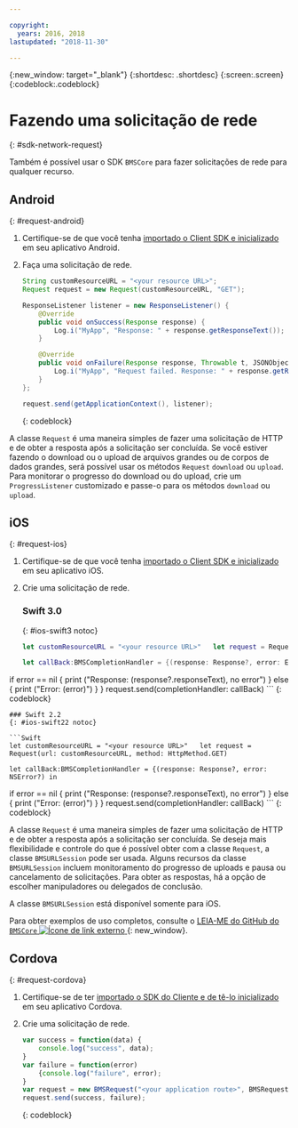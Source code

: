 ```yaml
---

copyright:
  years: 2016, 2018
lastupdated: "2018-11-30"

---
```

{:new_window: target="_blank"}
{:shortdesc: .shortdesc}
{:screen:.screen}
{:codeblock:.codeblock}

# Fazendo uma solicitação de rede
{: #sdk-network-request}

Também é possível usar o SDK `BMSCore` para fazer solicitações de rede para qualquer recurso.

## Android
{: #request-android}

1. Certifique-se de que você tenha [importado o Client SDK e inicializado](sdk_BMSClient.html#init-BMSClient-android) em seu aplicativo Android.

2. Faça uma solicitação de rede.

	```Java
	String customResourceURL = "<your resource URL>";
	Request request = new Request(customResourceURL, "GET");

	ResponseListener listener = new ResponseListener() {
		@Override
		public void onSuccess(Response response) {
			Log.i("MyApp", "Response: " + response.getResponseText());
		}

		@Override
		public void onFailure(Response response, Throwable t, JSONObject extendedInfo) {
			Log.i("MyApp", "Request failed. Response: " + response.getResponseText() + ". Error: " + t.getLocalizedMessage());
		}
	};

	request.send(getApplicationContext(), listener);
	```
	{: codeblock}

A classe `Request` é uma maneira simples de fazer uma solicitação de HTTP e
de obter a resposta após a solicitação ser concluída. Se você estiver fazendo o download ou o upload de arquivos grandes ou de corpos de dados grandes, será possível usar os métodos `Request` `download` ou `upload`. Para monitorar o progresso do download ou do upload, crie um `ProgressListener` customizado e passe-o para os métodos `download` ou `upload`.

<!--For complete usage examples, see the `BMSCore` GitHub [README](https://github.com/ibm-bluemix-mobile-services/bms-clientsdk-android-core).-->


## iOS
{: #request-ios}

1. Certifique-se de que você tenha [importado o Client SDK e inicializado](sdk_BMSClient.html#init-BMSClient-ios) em seu aplicativo iOS.

2. Crie uma solicitação de rede.

	### Swift 3.0
	{: #ios-swift3 notoc}

	```Swift
	let customResourceURL = "<your resource URL>" 	let request = Request(url: customResourceURL, method: HttpMethod.GET)

	let callBack:BMSCompletionHandler = {(response: Response?, error: Error?) in
  if error == nil {
			print ("Response: \(response?.responseText), no error") 		} else {
			print ("Error: \(error)") 		}
	} 	request.send(completionHandler: callBack)
	```
	{: codeblock}

	### Swift 2.2
	{: #ios-swift22 notoc}

	```Swift
	let customResourceURL = "<your resource URL>" 	let request = Request(url: customResourceURL, method: HttpMethod.GET)

	let callBack:BMSCompletionHandler = {(response: Response?, error: NSError?) in
  if error == nil {
			print ("Response: \(response?.responseText), no error") 		} else {
			print ("Error: \(error)") 		}
	} 	request.send(completionHandler: callBack)
	```
	{: codeblock}

A classe `Request` é uma maneira simples de fazer uma solicitação de HTTP e
de obter a resposta após a solicitação ser concluída. Se deseja mais flexibilidade e controle do que é
possível obter com a classe `Request`, a classe `BMSURLSession`
pode ser usada. Alguns recursos da classe `BMSURLSession` incluem monitoramento do
progresso de uploads e pausa ou cancelamento de solicitações. Para obter as respostas, há a opção de
escolher manipuladores ou delegados de conclusão.

A classe `BMSURLSession` está disponível somente para iOS.

Para obter exemplos de uso completos, consulte o [LEIA-ME do GitHub do `BMSCore` ![Ícone de link externo](../../icons/launch-glyph.svg "Ícone de link externo") ](https://github.com/ibm-bluemix-mobile-services/bms-clientsdk-swift-core){: new_window}.


## Cordova
{: #request-cordova}

1. Certifique-se de ter [importado o SDK do Cliente e de tê-lo inicializado](sdk_BMSClient.html#init-BMSClient-cordova) em seu aplicativo Cordova.

2. Crie uma solicitação de rede.

	```Javascript
	var success = function(data) {
		console.log("success", data);
	}
	var failure = function(error)
		{console.log("failure", error);
	}
	var request = new BMSRequest("<your application route>", BMSRequest.GET);
	request.send(success, failure);
	```
	{: codeblock}
